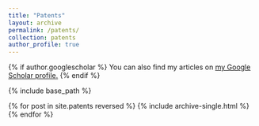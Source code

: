 ```yaml
---
title: "Patents"
layout: archive
permalink: /patents/
collection: patents
author_profile: true
---
```


{% if author.googlescholar %}
  You can also find my articles on <u><a href="{{author.googlescholar}}">my Google Scholar profile</a>.</u>
{% endif %}

{% include base_path %}

{% for post in site.patents reversed %}
  {% include archive-single.html %}
{% endfor %}
